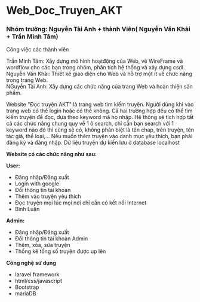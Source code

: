 # Web_Doc_Truyen_AKT

<h3>Nhóm trưởng: Nguyễn Tài Anh + thành Viên( Nguyễn Văn Khải + Trần Minh Tâm)</h3>
Công việc các thành viên

Trần Minh Tâm: Xây dựng mô hình hoạtđộng của Web, vẽ WireFrame và wordflow cho các bạn trong nhóm, phân tích hệ thống và xây dựng csdl.<br>
Nguyễn Văn Khải: Thiết kế giao diện cho Web và hỗ trợ một ít về chức năng trong trang Web.<br>
NGuyễn Tài Anh: Xây dựng các chức năng của trang Web và hoàn thiện sản phẩm.<br>

<p>Website "Đọc truyện AKT" là trang web tìm kiếm truyện. Người dùng khi vào trang web có thể login hoặc có thể không. Cả hai trường hợp đều có thể tìm kiếm truyện để đọc, dựa theo keyword mà họ nhập. Hệ thông sẽ tích hợp tất cả các chức năng chung quy về 1 ô search, chỉ cần bạn search với 1 keyword nào đó thì cũng sẽ có, không phân biệt là tên chap, trên truyện, tên tác giả, thể loại,... Nếu muốn thêm truyện vào danh mục yêu thích, bạn phải đăng ký và đăng nhập. Dữ liệu truyện dự kiến lưu ở database localhost</p>
<p style="font-weight:bold">Website có các chức năng như sau:</p>
<p style="font-weight:bold">User:</p><ul>
<li> Đăng nhập/Đăng xuất</li>
<li> Login with google</li>  
<li> Đổi thông tin tài khoản</li>
<li> Thêm vào truyện yêu thích</li>
<li> Đọc truyện mọi lúc mọi nơi chỉ cần có kết nối Internet</li>
<li> Bình Luận</li>
</ul>
<p style="font-weight:bold">Admin:</p>
<ul>
<li> Đăng nhập/Đăng xuất</li>
<li> Đổi thông tin tài khoản Admin</li>
<li> Thêm, xóa, sửa truyện</li>
<li> Thống kê tổng số truyện được up lên</li>
</ul>

<p style="font-weight:bold">Công nghệ sử dụng</p>
<ul>
<li> laravel framework</li>
<li> html/css/javascript</li>
<li> Bootstrap</li>
<li> mariaDB</li>
</ul>



